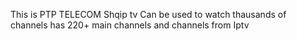 This is PTP TELECOM Shqip tv
Can be used to watch thausands of channels 
has 220+ main channels and channels from Iptv
